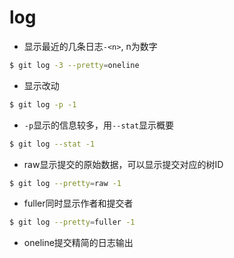 # log

- 显示最近的几条日志`-<n>`, n为数字
```bash
$ git log -3 --pretty=oneline
```

- 显示改动
```bash
$ git log -p -1
```

- `-p`显示的信息较多，用`--stat`显示概要
```bash
$ git log --stat -1
```


- raw显示提交的原始数据，可以显示提交对应的树ID
```bash
$ git log --pretty=raw -1
```

- fuller同时显示作者和提交者
```bash
$ git log --pretty=fuller -1
```

- oneline提交精简的日志输出
